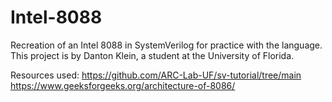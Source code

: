 # Intel-8088
Recreation of an Intel 8088 in SystemVerilog for practice with the language. This project is by Danton Klein, a student at the University of Florida.

Resources used:
https://github.com/ARC-Lab-UF/sv-tutorial/tree/main
https://www.geeksforgeeks.org/architecture-of-8086/